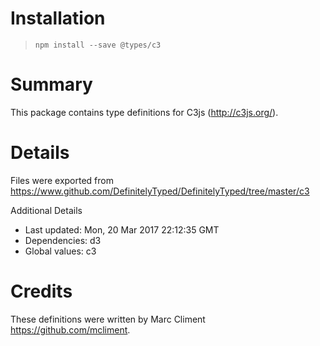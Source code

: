 # Installation
> `npm install --save @types/c3`

# Summary
This package contains type definitions for C3js (http://c3js.org/).

# Details
Files were exported from https://www.github.com/DefinitelyTyped/DefinitelyTyped/tree/master/c3

Additional Details
 * Last updated: Mon, 20 Mar 2017 22:12:35 GMT
 * Dependencies: d3
 * Global values: c3

# Credits
These definitions were written by Marc Climent <https://github.com/mcliment>.
